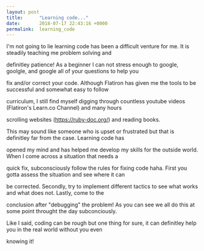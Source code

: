 ```yaml
---
layout: post
title:      "Learning code..."
date:       2018-07-17 22:43:16 +0000
permalink:  learning_code
---
```



   I'm not going to lie learning code has been a difficult venture for me. It is steadily teaching me problem solving and 

definitley patience! As a beginner I can not stress enough to google, goolgle, and google all of your questions to help you 

fix and/or correct your code. Although Flatiron has given me the tools to be successful and somewhat easy to follow 

curriculum, I still find myself digging through countless youtube videos (Flatiron's Learn.co Channel) and many hours 

scrolling websites (https://ruby-doc.org/) and reading books.



   This may sound like someone who is upset or frustrated but that is definitley far from the case. Learning code has 
	 
opened my mind and has helped me develop my skills for the outside world. When I come across a situation that needs a

quick fix, subconsciously follow the rules for fixing code haha. First you gotta assess the situation and see where it can

be corrected. Secondly, try to implement different tactics to see what works and what does not. Lastly, come to the 

conclusion after "debugging" the problem! As you can see we all do this at some point throught the day subconciously.


   Like I said, coding can be rough but one thing for sure, it can definitley help you in the real world without you even 
	 
knowing it!




